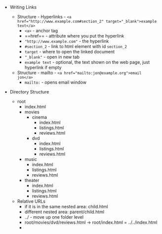 - Writing Links
	- Structure - Hyperlinks - `<a href="http://www.example.com#section_2" target="_blank">example text</a>`
		- `<a>` - anchor tag
		- ==href== - attribute where you put the hyperlink
		- `"http://www.example.com"` - the hyperlink
		- `#section_2` - link to html element with id `section_2`
		- `target` - where to open the linked document
		- `"_blank"` - open in new tab
		- `example text` - optional, the text shown on the web page, just hyperlink if empty
	- Structure - mailto - `<a href="mailto:jon@example.org">email jon</a>`
		- `mailto:` - opens email window
		  
- Directory Structure
	 - root
		 - index.html
		 - movies
			 - cinema
				 - index.html
				 - listings.html
				 - reviews.html
			 - dvd
				 - index.html
				 - listings.html
				 - reviews.html
		 - music
			 - index.html
			 - listings.html
			- reviews.html
		- theater
			- index.html
			- listings.html
			- reviews.html
	- Relative URLs
		- if it is in the same nested area: child.html
		- different nested area: parent/child.html
		- ../ - move up one folder level
		- root/movies/dvd/reviews.html $\rightarrow$ root/index.html  = ../../index.html
		- 